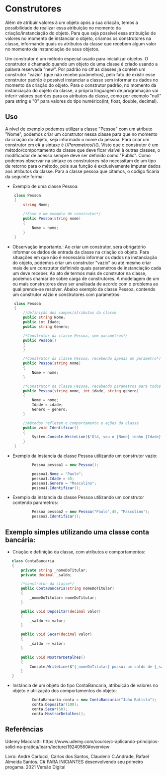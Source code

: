 Construtores
==========
Além de atribuir valores à um objeto após a sua criação, temos a possibilidade de realizar essa atribuição no momento da criação/instanciação do objeto. Para que seja possível essa atribuição de valores no momento de instanciar o objeto, criamos os construtores na classe, informando quais os atributos da classe que recebem algum valor no momento da instanciação de seus objetos.

Um construtor é um método especial usado para inicializar objetos. O construtor é chamado quando um objeto de uma classe é criado usando a palavra reservada "new". Por padrão no c# as classes já contém um construtor "vazio" (que não recebe parâmetros), pelo fato de existir esse construtor padrão é possível instanciar a classe sem informar os dados no momento da criação do objeto. Para o construtor padrão, no momento da instanciação do objeto da classe, a própria linguagem de programação vai inferir valores padrões para os atributos da classe, como por exemplo "null" para string e "0" para valores do tipo numérico(int, float, double, decimal).

Uso
-----

A nível de exemplo podemos utilizar a classe "Pessoa" com um atributo "Nome", podemos criar um construtor nessa classe para que no momento da criação do objeto, seja informado o nome da pessoa. Para criar um construtor em c# a sintaxe é <ModeficadorDeAcesso> <NomeDaClasse>(/*Parametros*/){}. Visto que o construtor é um método/comportamento da classe que deve ficar visível à outras classes, o modificador de acesso sempre deve ser definido como "Public". Como podemos observar na sintaxe os construtores não necessitam de um tipo de retorno para o método, pois sua função é exclusivamente imputar dados aos atríbutos da classe. Para a classe pessoa que citamos, o código ficaria da seguinte forma:

- Exemplo de uma classe Pessoa:

```csharp
	class Pessoa
	{
   		string Nome;
   
   		/*Esse é um exemplo de construtor*/	
   		public Pessoa(string nome)
   		{
  			Nome = nome;
   		}
	}
```

- Observação importante.: Ao criar um construtor, será obrigatório informar os dados de entrada da classe na criação do objeto. Para situações em que não é necessário informar os dados na instanciação do objeto, podemos criar um construtor "vazio" ou até mesmo criar mais de um construtor definindo quais parametros de instanciação cada um deve receber. Ao ato de termos mais de construtor na classe, podemos chamar de sobre carga de construtores. A modelagem de um ou mais construtores deve ser analisada de acordo com o problema ao qual prende-se resolver. Abaixo exemplo da classe Pessoa, contendo um construtor vázio e construtores com parametros:

```csharp
    class Pessoa
    {
        //definição dos campos/atributos da classe
        public string Nome;
        public int Idade;
        public string Genero;

        /*Construtor da classe Pessoa, sem parametros*/
        public Pessoa()
        {
        }

        /*Construtor da classe Pessoa, recebendo apenas um parametro*/
        public Pessoa(string nome)
        {
            Nome = nome;
        }

        /*Construtor da classe Pessoa, recebendo parametros para todos os atributos da classe*/
        public Pessoa(string nome, int idade, string genero)
        {
            Nome = nome;
            Idade = idade; 
            Genero = genero;
        }

        //métodos refletem o comportamento e ações da classe
        public void Identificar()
        {
            System.Console.WriteLine($"Olá, sou o {Nome} tenho {Idade} e sou do sexo {Genero}");
        } 
    }
```

- Exemplo da instancia da classe Pessoa utilizando um construtor vazio:  


```csharp
            Pessoa pessoa1 = new Pessoa();

            pessoa1.Nome = "Paulo";
            pessoa1.Idade = 45;
            pessoa1.Genero = "Masculino";
            pessoa1.Identificar();
``` 

- Exemplo da instancia da classe Pessoa utilizando um construtor contendo parametros:  


```csharp
            Pessoa pessoa2 = new Pessoa("Paulo",45, "Masculino");
            pessoa2.Identificar();
``` 

Exemplo simples utilizando uma classe conta bancária:
--------

- Criação e definição da classe, com atríbutos e comportamentos:

 ```csharp
    class ContaBancaria
    {
        private string _nomeDoTitular;
        private decimal _saldo;

        /*construtor da classe*/
        public ContaBancaria(string nomeDoTitular) 
        { 
            _nomeDoTitular= nomeDoTitular;
        }

        public void Depositar(decimal valor)
        {
            _saldo += valor;
        }

        public void Sacar(decimal valor)
        {
            _saldo -= valor;
        }

        public void MostrarDetalhes()
        {
            Console.WriteLine($"{_nomeDoTitular} possui um saldo de {_saldo:C2}");
        }
    }
```

- Instância de um objeto do tipo ContaBancaria, atribuição de valores no objeto e utilização dos comportamentos do objeto:

```csharp
            ContaBancaria conta = new ContaBancaria("João Batista");
            conta.Depositar(100);
            conta.Sacar(50);
            conta.MostrarDetalhes();
```

Referências
-----
<p>Udemy Macoratti:  https://www.udemy.com/course/c-aplicando-principios-solid-na-pratica/learn/lecture/19240560#overview</p>
<p>Livro: André Carlucci, Carlos dos Santos, Claudenir C.Andrade, Rafael Almeida Santos. C# PARA INICIANTES desenvolvendo seu primeiro progama. 2021 Versão Digital</p>
